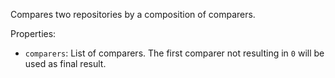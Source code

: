 ﻿Compares two repositories by a composition of comparers.

Properties:

- `comparers`: List of comparers. The first comparer not resulting in `0` will be used as final result.
